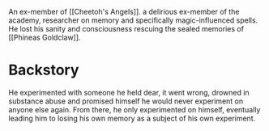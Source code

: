 An ex-member of [[Cheetoh's Angels]]. a delirious ex-member of the academy, researcher on memory and  specifically magic-influenced spells. He lost his sanity and consciousness rescuing the sealed memories of [[Phineas Goldclaw]]. 

# Backstory
He experimented with someone he held dear, it went wrong, drowned in substance abuse and promised himself he would never experiment on anyone else again. From there, he only experimented on himself, eventually leading him to losing his own memory as a subject of his own experiment. 